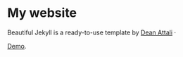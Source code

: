# My website


Beautiful Jekyll is a ready-to-use template by [Dean Attali](https://deanattali.com) &middot; 

[Demo](https://beautifuljekyll.com/).

